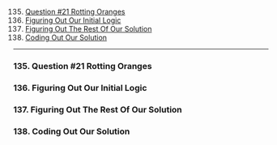 135. [Question #21 Rotting Oranges](#135)
136. [Figuring Out Our Initial Logic](#136)
137. [Figuring Out The Rest Of Our Solution](#137)
138. [Coding Out Our Solution](#138)

---

### 135. Question #21 Rotting Oranges<a id='135'></a>

### 136. Figuring Out Our Initial Logic<a id='136'></a>

### 137. Figuring Out The Rest Of Our Solution<a id='137'></a>

### 138. Coding Out Our Solution<a id='138'></a>
